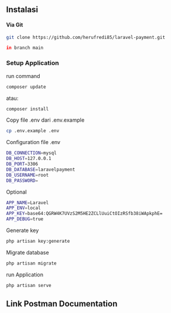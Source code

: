 ## Instalasi
#### Via Git
```bash
git clone https://github.com/herufredi85/laravel-payment.git

in branch main
```

### Setup Application
run command
```bash
composer update
```
atau:
```bash
composer install
```
Copy file .env dari .env.example
```bash
cp .env.example .env
```
Configuration file .env
```bash
DB_CONNECTION=mysql
DB_HOST=127.0.0.1
DB_PORT=3306
DB_DATABASE=laravelpayment
DB_USERNAME=root
DB_PASSWORD=
```
Optional
```bash
APP_NAME=Laravel
APP_ENV=local
APP_KEY=base64:QGRW4K7UVzS2M5HE2ZCLlUuiCtOIzRSfb38iWApkphE=
APP_DEBUG=true
```
Generate key
```bash
php artisan key:generate
```
Migrate database
```bash
php artisan migrate
```

run Application
```bash
php artisan serve
```

## Link Postman Documentation
